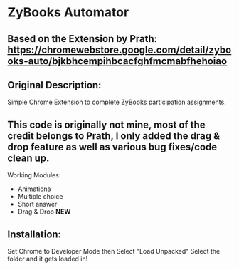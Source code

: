 # ZyBooks Automator
## Based on the Extension by Prath: https://chromewebstore.google.com/detail/zybooks-auto/bjkbhcempihbcacfghfmcmabfhehoiao
## Original Description:
Simple Chrome Extension to complete ZyBooks participation assignments.

## This code is originally not mine, most of the credit belongs to Prath, I only added the drag & drop feature as well as various bug fixes/code clean up.

Working Modules:
* Animations
* Multiple choice
* Short answer
* Drag & Drop **NEW**

## Installation:
Set Chrome to Developer Mode then Select "Load Unpacked"
Select the folder and it gets loaded in!

